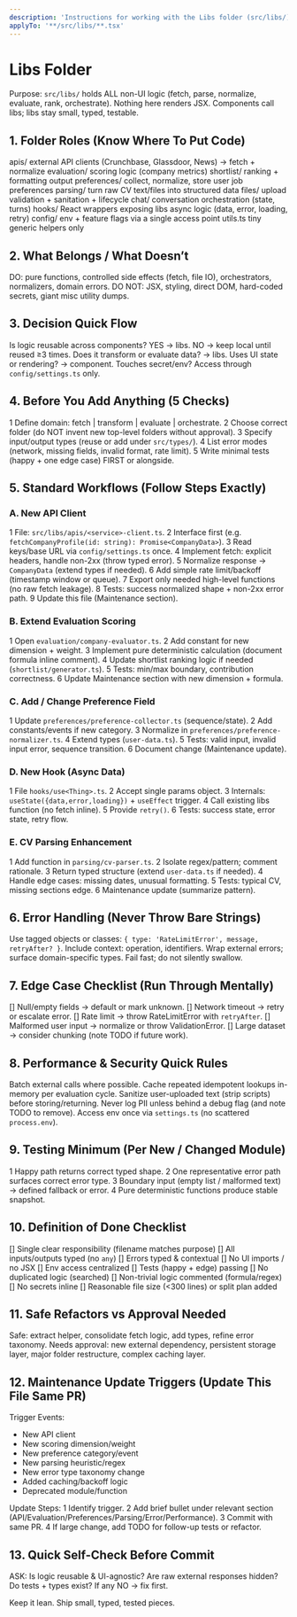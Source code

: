 ```yaml
---
description: 'Instructions for working with the Libs folder (src/libs/)'
applyTo: '**/src/libs/**.tsx'
---
```

 
# Libs Folder

Purpose: `src/libs/` holds ALL non-UI logic (fetch, parse, normalize, evaluate, rank, orchestrate). Nothing here renders JSX. Components call libs; libs stay small, typed, testable.

## 1. Folder Roles (Know Where To Put Code)
apis/  external API clients (Crunchbase, Glassdoor, News) → fetch + normalize
evaluation/  scoring logic (company metrics)
shortlist/  ranking + formatting output
preferences/  collect, normalize, store user job preferences
parsing/  turn raw CV text/files into structured data
files/  upload validation + sanitation + lifecycle
chat/  conversation orchestration (state, turns)
hooks/  React wrappers exposing libs async logic (data, error, loading, retry)
config/  env + feature flags via a single access point
utils.ts  tiny generic helpers only

## 2. What Belongs / What Doesn’t
DO: pure functions, controlled side effects (fetch, file IO), orchestrators, normalizers, domain errors.
DO NOT: JSX, styling, direct DOM, hard-coded secrets, giant misc utility dumps.

## 3. Decision Quick Flow
Is logic reusable across components? YES → libs. NO → keep local until reused ≥3 times.
Does it transform or evaluate data? → libs.
Uses UI state or rendering? → component.
Touches secret/env? Access through `config/settings.ts` only.

## 4. Before You Add Anything (5 Checks)
1 Define domain: fetch | transform | evaluate | orchestrate.
2 Choose correct folder (do NOT invent new top-level folders without approval).
3 Specify input/output types (reuse or add under `src/types/`).
4 List error modes (network, missing fields, invalid format, rate limit).
5 Write minimal tests (happy + one edge case) FIRST or alongside.

## 5. Standard Workflows (Follow Steps Exactly)
### A. New API Client
1 File: `src/libs/apis/<service>-client.ts`.
2 Interface first (e.g. `fetchCompanyProfile(id: string): Promise<CompanyData>`).
3 Read keys/base URL via `config/settings.ts` once.
4 Implement fetch: explicit headers, handle non-2xx (throw typed error).
5 Normalize response → `CompanyData` (extend types if needed).
6 Add simple rate limit/backoff (timestamp window or queue).
7 Export only needed high-level functions (no raw fetch leakage).
8 Tests: success normalized shape + non-2xx error path.
9 Update this file (Maintenance section).

### B. Extend Evaluation Scoring
1 Open `evaluation/company-evaluator.ts`.
2 Add constant for new dimension + weight.
3 Implement pure deterministic calculation (document formula inline comment).
4 Update shortlist ranking logic if needed (`shortlist/generator.ts`).
5 Tests: min/max boundary, contribution correctness.
6 Update Maintenance section with new dimension + formula.

### C. Add / Change Preference Field
1 Update `preferences/preference-collector.ts` (sequence/state).
2 Add constants/events if new category.
3 Normalize in `preferences/preference-normalizer.ts`.
4 Extend types (`user-data.ts`).
5 Tests: valid input, invalid input error, sequence transition.
6 Document change (Maintenance update).

### D. New Hook (Async Data)
1 File `hooks/use<Thing>.ts`.
2 Accept single params object.
3 Internals: `useState({data,error,loading})` + `useEffect` trigger.
4 Call existing libs function (no fetch inline).
5 Provide `retry()`.
6 Tests: success state, error state, retry flow.

### E. CV Parsing Enhancement
1 Add function in `parsing/cv-parser.ts`.
2 Isolate regex/pattern; comment rationale.
3 Return typed structure (extend `user-data.ts` if needed).
4 Handle edge cases: missing dates, unusual formatting.
5 Tests: typical CV, missing sections edge.
6 Maintenance update (summarize pattern).

## 6. Error Handling (Never Throw Bare Strings)
Use tagged objects or classes: `{ type: 'RateLimitError', message, retryAfter? }`.
Include context: operation, identifiers.
Wrap external errors; surface domain-specific types.
Fail fast; do not silently swallow.

## 7. Edge Case Checklist (Run Through Mentally)
[] Null/empty fields → default or mark unknown.
[] Network timeout → retry or escalate error.
[] Rate limit → throw RateLimitError with `retryAfter`.
[] Malformed user input → normalize or throw ValidationError.
[] Large dataset → consider chunking (note TODO if future work).

## 8. Performance & Security Quick Rules
Batch external calls where possible.
Cache repeated idempotent lookups in-memory per evaluation cycle.
Sanitize user-uploaded text (strip scripts) before storing/returning.
Never log PII unless behind a debug flag (and note TODO to remove).
Access env once via `settings.ts` (no scattered `process.env`).

## 9. Testing Minimum (Per New / Changed Module)
1 Happy path returns correct typed shape.
2 One representative error path surfaces correct error type.
3 Boundary input (empty list / malformed text) → defined fallback or error.
4 Pure deterministic functions produce stable snapshot.

## 10. Definition of Done Checklist
[] Single clear responsibility (filename matches purpose)
[] All inputs/outputs typed (no `any`)
[] Errors typed & contextual
[] No UI imports / no JSX
[] Env access centralized
[] Tests (happy + edge) passing
[] No duplicated logic (searched)
[] Non-trivial logic commented (formula/regex) 
[] No secrets inline
[] Reasonable file size (<300 lines) or split plan added

## 11. Safe Refactors vs Approval Needed
Safe: extract helper, consolidate fetch logic, add types, refine error taxonomy.
Needs approval: new external dependency, persistent storage layer, major folder restructure, complex caching layer.

## 12. Maintenance Update Triggers (Update This File Same PR)
Trigger Events:
- New API client
- New scoring dimension/weight
- New preference category/event
- New parsing heuristic/regex
- New error type taxonomy change
- Added caching/backoff logic
- Deprecated module/function

Update Steps:
1 Identify trigger.
2 Add brief bullet under relevant section (API/Evaluation/Preferences/Parsing/Error/Performance).
3 Commit with same PR.
4 If large change, add TODO for follow-up tests or refactor.

## 13. Quick Self-Check Before Commit
ASK: Is logic reusable & UI-agnostic? Are raw external responses hidden? Do tests + types exist? If any NO → fix first.

Keep it lean. Ship small, typed, tested pieces.

